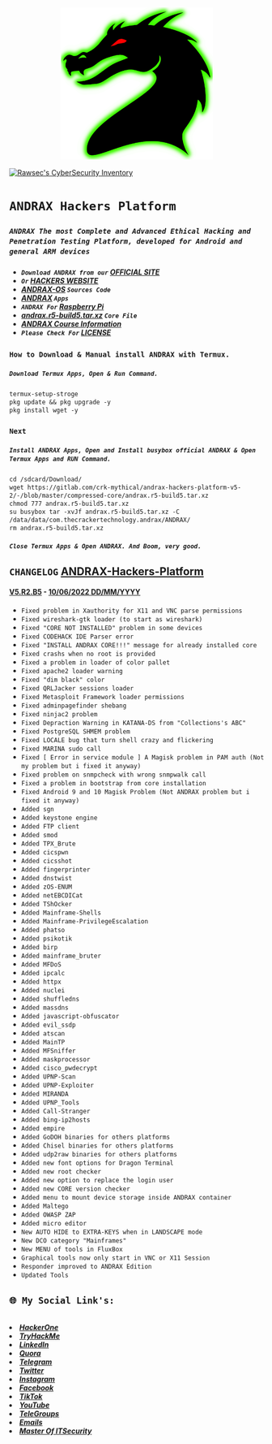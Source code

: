 <p align="center">
  <img src="./andrax.jpg" alt="Master of IT" width="300" />
</p>

[![Rawsec's CyberSecurity Inventory](https://inventory.rawsec.ml/img/badges/Rawsec-inventoried-FF5050_for-the-badge.svg)](https://inventory.rawsec.ml/)

# ``ANDRAX Hackers Platform``

<h5><i>

### ``ANDRAX The most Complete and Advanced Ethical Hacking and Penetration Testing Platform, developed for Android and general ARM devices``

</i></h5>

<h5><i>

* ``Download ANDRAX from our`` **[OFFICIAL SITE](https://andrax.thecrackertechnology.com/)**
* `Or` **[HACKERS WEBSITE](https://itsecurity.id/)**
* **[ANDRAX-OS](https://gitlab.com/crk-mythical/andrax-hackers-platform-v5-2/-/tree/master/ANDRAX-OS)** ``Sources Code``
* **[ANDRAX](https://github.com/Xcod3bughunt3r/ANDRAX-Hackers-Platform/blob/main/andraxv5b5.apk)** `Apps`
* ``ANDRAX For`` **[Raspberry Pi](https://github.com/Xcod3bughunt3r/ANDRAX-Hackers-Platform/blob/main/raspi-andrax.sh)**
* **[andrax.r5-build5.tar.xz](https://drive.google.com/file/d/1m5E2PwoCyJu4AclvhCN4TRlTb0XiRMjz/view?usp=drivesdk)** ``Core File``
* **[ANDRAX Course Information](https://github.com/Xcod3bughunt3r/ANDRAX-Hackers-Platform/blob/main/ANDRAX-Hackers-Platform.md)**
* ``Please Check For`` **[LICENSE](https://github.com/Xcod3bughunt3r/ANDRAX-Hackers-Platform/blob/main/LICENSE)**

</i></h5>

### ``How to Download & Manual install ANDRAX with Termux.``
##### ``Download Termux Apps, Open & Run Command.``
````
termux-setup-stroge
pkg update && pkg upgrade -y
pkg install wget -y
````
### ``Next``
##### ``Install ANDRAX Apps, Open and Install busybox official ANDRAX & Open Termux Apps and RUN Command.``
````
cd /sdcard/Download/
wget https://gitlab.com/crk-mythical/andrax-hackers-platform-v5-2/-/blob/master/compressed-core/andrax.r5-build5.tar.xz
chmod 777 andrax.r5-build5.tar.xz
su busybox tar -xvJf andrax.r5-build5.tar.xz -C /data/data/com.thecrackertechnology.andrax/ANDRAX/
rm andrax.r5-build5.tar.xz
````
##### ``Close Termux Apps & Open ANDRAX. And Boom, very good.``

## ``CHANGELOG`` **[ANDRAX-Hackers-Platform](https://andrax.thecrackertechnology.com/)**
#### **[V5.R2.B5](https://itsecurity.id/)** - **[10/06/2022 DD/MM/YYYY](https://mobile.twitter.com/Xcod3bughunt3r)**

* ``Fixed problem in Xauthority for X11 and VNC parse permissions``
* ``Fixed wireshark-gtk loader (to start as wireshark)``
* ``Fixed "CORE NOT INSTALLED" problem in some devices``
* ``Fixed CODEHACK IDE Parser error``
* ``Fixed "INSTALL ANDRAX CORE!!!" message for already installed core``
* ``Fixed crashs when no root is provided``
* ``Fixed a problem in loader of color pallet``
* ``Fixed apache2 loader warning``
* ``Fixed "dim black" color``
* ``Fixed QRLJacker sessions loader``
* ``Fixed Metasploit Framework loader permissions``
* ``Fixed adminpagefinder shebang``
* ``Fixed ninjac2 problem``
* ``Fixed Depraction Warning in KATANA-DS from "Collections's ABC"``
* ``Fixed PostgreSQL SHMEM problem``
* ``Fixed LOCALE bug that turn shell crazy and flickering``
* ``Fixed MARINA sudo call``
* ``Fixed [ Error in service module ] A Magisk problem in PAM auth (Not my problem but i fixed it anyway)``
* ``Fixed problem on snmpcheck with wrong snmpwalk call``
* ``Fixed a problem in bootstrap from core installation``
* ``Fixed Android 9 and 10 Magisk Problem (Not ANDRAX problem but i fixed it anyway)``
* ``Added sgn``
* ``Added keystone engine``
* ``Added FTP client``
* ``Added smod``
* ``Added TPX_Brute``
* ``Added cicspwn``
* ``Added cicsshot``
* ``Added fingerprinter``
* ``Added dnstwist``
* ``Added zOS-ENUM``
* ``Added netEBCDICat``
* ``Added TShOcker``
* ``Added Mainframe-Shells``
* ``Added Mainframe-PrivilegeEscalation``
* ``Added phatso``
* ``Added psikotik``
* ``Added birp``
* ``Added mainframe_bruter``
* ``Added MFDoS``
* ``Added ipcalc``
* ``Added httpx``
* ``Added nuclei``
* ``Added shuffledns``
* ``Added massdns``
* ``Added javascript-obfuscator``
* ``Added evil_ssdp``
* ``Added atscan``
* ``Added MainTP``
* ``Added MFSniffer``
* ``Added maskprocessor``
* ``Added cisco_pwdecrypt``
* ``Added UPNP-Scan``
* ``Added UPNP-Exploiter``
* ``Added MIRANDA``
* ``Added UPNP_Tools``
* ``Added Call-Stranger``
* ``Added bing-ip2hosts``
* ``Added empire``
* ``Added GoDOH binaries for others platforms``
* ``Added Chisel binaries for others platforms``
* ``Added udp2raw binaries for others platforms``
* ``Added new font options for Dragon Terminal``
* ``Added new root checker``
* ``Added new option to replace the login user``
* ``Added new CORE version checker``
* ``Added menu to mount device storage inside ANDRAX container``
* ``Added Maltego``
* ``Added OWASP ZAP``
* ``Added micro editor``
* ``New AUTO HIDE to EXTRA-KEYS when in LANDSCAPE mode``
* ``New DCO category "Mainframes"``
* ``New MENU of tools in FluxBox``
* ``Graphical tools now only start in VNC or X11 Session``
* ``Responder improved to ANDRAX Edition``
* ``Updated Tools``

## ``🌐 My Social Link's:``
<left><h6><h4><i>
<li><a href="https://hackerone.com/xcod3bughunt3r">HackerOne</a></li>
<li><a href="https://tryhackme.com/p/Xcod3bughunt3r">TryHackMe</a></li>
<li><a href="https://www.linkedin.com/in/xcod3bughunt3r">LinkedIn</a></li>
<li><a href="https://id.quora.com/profile/ALIF-FUSOBAR?ch=10&oid=1837835981&share=f20a095b&srid=hk8GQ9&target_type=user">Quora</a></li>
<li><a href="https://t.me/xcod3bughunt3r">Telegram</a></li>
<li><a href="https://mobile.twitter.com/Xcod3bughunt3r">Twitter</a></li>
<li><a href="https://www.instagram.com/xcod3bughunt3r">Instagram</a></li>
<li><a href="https://www.facebook.com/profile.php?id=100082527189835">Facebook</a></li>
<li><a href="https://tiktok.com/xcod3bughunt3r">TikTok</a></li>
<li><a href="https://www.youtube.com/channel/UCDRFcjutewkhAioAuqTB5wg">YouTube</a></li>
<li><a href="https://t.me/itpeopleindonesia">TeleGroups</a></li>
<li><a href="mailto:master@itsecurity.id">Emails</a></li>
<li><a href="https://itsecurity.id">Master Of ITSecurity</a></li>
</i></h6></left>
